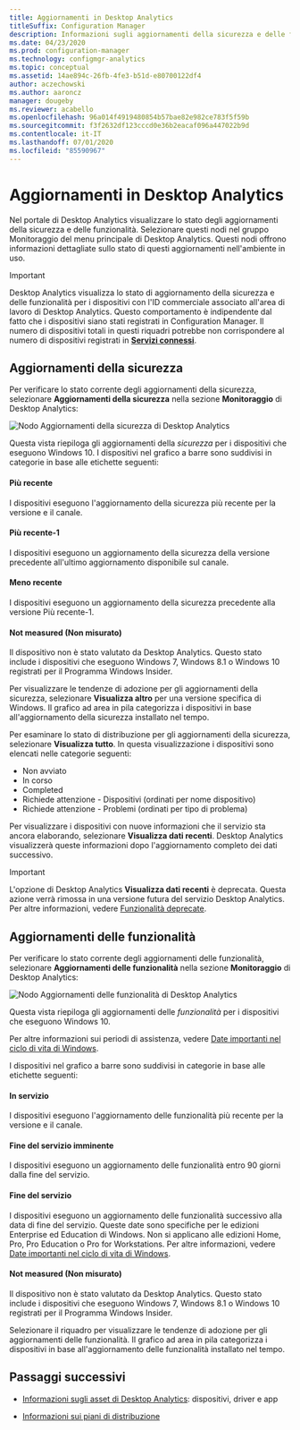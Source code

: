 ```yaml
---
title: Aggiornamenti in Desktop Analytics
titleSuffix: Configuration Manager
description: Informazioni sugli aggiornamenti della sicurezza e delle funzionalità in Desktop Analytics.
ms.date: 04/23/2020
ms.prod: configuration-manager
ms.technology: configmgr-analytics
ms.topic: conceptual
ms.assetid: 14ae894c-26fb-4fe3-b51d-e80700122df4
author: aczechowski
ms.author: aaroncz
manager: dougeby
ms.reviewer: acabello
ms.openlocfilehash: 96a014f4919480854b57bae82e982ce783f5f59b
ms.sourcegitcommit: f3f2632df123cccd0e36b2eacaf096a447022b9d
ms.contentlocale: it-IT
ms.lasthandoff: 07/01/2020
ms.locfileid: "85590967"
---
```

# <a name="updates-in-desktop-analytics"></a>Aggiornamenti in Desktop Analytics

Nel portale di Desktop Analytics visualizzare lo stato degli aggiornamenti della sicurezza e delle funzionalità. Selezionare questi nodi nel gruppo Monitoraggio del menu principale di Desktop Analytics. Questi nodi offrono informazioni dettagliate sullo stato di questi aggiornamenti nell'ambiente in uso.

<!--7362999-->

> [!IMPORTANT]
> Desktop Analytics visualizza lo stato di aggiornamento della sicurezza e delle funzionalità per i dispositivi con l'ID commerciale associato all'area di lavoro di Desktop Analytics. Questo comportamento è indipendente dal fatto che i dispositivi siano stati registrati in Configuration Manager. Il numero di dispositivi totali in questi riquadri potrebbe non corrispondere al numero di dispositivi registrati in [**Servizi connessi**](monitor-connection-health.md#commercial-id-configuration).

## <a name="security-updates"></a>Aggiornamenti della sicurezza

Per verificare lo stato corrente degli aggiornamenti della sicurezza, selezionare **Aggiornamenti della sicurezza** nella sezione **Monitoraggio** di Desktop Analytics:

![Nodo Aggiornamenti della sicurezza di Desktop Analytics](media/security-updates.png)

Questa vista riepiloga gli aggiornamenti della *sicurezza* per i dispositivi che eseguono Windows 10. I dispositivi nel grafico a barre sono suddivisi in categorie in base alle etichette seguenti:

#### <a name="latest"></a>Più recente

I dispositivi eseguono l'aggiornamento della sicurezza più recente per la versione e il canale.

#### <a name="latest-1"></a>Più recente-1

I dispositivi eseguono un aggiornamento della sicurezza della versione precedente all'ultimo aggiornamento disponibile sul canale.

#### <a name="older"></a>Meno recente

I dispositivi eseguono un aggiornamento della sicurezza precedente alla versione Più recente-1.

#### <a name="not-measured"></a>Not measured (Non misurato)

Il dispositivo non è stato valutato da Desktop Analytics. Questo stato include i dispositivi che eseguono Windows 7, Windows 8.1 o Windows 10 registrati per il Programma Windows Insider.  

Per visualizzare le tendenze di adozione per gli aggiornamenti della sicurezza, selezionare **Visualizza altro** per una versione specifica di Windows. Il grafico ad area in pila categorizza i dispositivi in base all'aggiornamento della sicurezza installato nel tempo.

Per esaminare lo stato di distribuzione per gli aggiornamenti della sicurezza, selezionare **Visualizza tutto**. In questa visualizzazione i dispositivi sono elencati nelle categorie seguenti:

- Non avviato
- In corso
- Completed
- Richiede attenzione - Dispositivi (ordinati per nome dispositivo)
- Richiede attenzione - Problemi (ordinati per tipo di problema)

Per visualizzare i dispositivi con nuove informazioni che il servizio sta ancora elaborando, selezionare **Visualizza dati recenti**. Desktop Analytics visualizzerà queste informazioni dopo l'aggiornamento completo dei dati successivo.

  > [!IMPORTANT]
  > L'opzione di Desktop Analytics **Visualizza dati recenti** è deprecata. Questa azione verrà rimossa in una versione futura del servizio Desktop Analytics. Per altre informazioni, vedere [Funzionalità deprecate](../core/plan-design/changes/deprecated/removed-and-deprecated-cmfeatures.md).<!--7080949-->  

## <a name="feature-updates"></a>Aggiornamenti delle funzionalità

Per verificare lo stato corrente degli aggiornamenti delle funzionalità, selezionare **Aggiornamenti delle funzionalità** nella sezione **Monitoraggio** di Desktop Analytics:

![Nodo Aggiornamenti delle funzionalità di Desktop Analytics](media/feature-updates.png)

Questa vista riepiloga gli aggiornamenti delle *funzionalità* per i dispositivi che eseguono Windows 10.

Per altre informazioni sui periodi di assistenza, vedere [Date importanti nel ciclo di vita di Windows](https://support.microsoft.com/help/13853/windows-lifecycle-fact-sheet).  

I dispositivi nel grafico a barre sono suddivisi in categorie in base alle etichette seguenti:

#### <a name="in-service"></a>In servizio

I dispositivi eseguono l'aggiornamento delle funzionalità più recente per la versione e il canale.  

#### <a name="near-end-of-service"></a>Fine del servizio imminente

I dispositivi eseguono un aggiornamento delle funzionalità entro 90 giorni dalla fine del servizio.

#### <a name="end-of-service"></a>Fine del servizio

I dispositivi eseguono un aggiornamento delle funzionalità successivo alla data di fine del servizio. Queste date sono specifiche per le edizioni Enterprise ed Education di Windows. Non si applicano alle edizioni Home, Pro, Pro Education o Pro for Workstations. Per altre informazioni, vedere [Date importanti nel ciclo di vita di Windows](https://support.microsoft.com/help/13853/windows-lifecycle-fact-sheet).

#### <a name="not-measured"></a>Not measured (Non misurato)

Il dispositivo non è stato valutato da Desktop Analytics. Questo stato include i dispositivi che eseguono Windows 7, Windows 8.1 o Windows 10 registrati per il Programma Windows Insider.

Selezionare il riquadro per visualizzare le tendenze di adozione per gli aggiornamenti delle funzionalità. Il grafico ad area in pila categorizza i dispositivi in base all'aggiornamento delle funzionalità installato nel tempo.

## <a name="next-steps"></a>Passaggi successivi

- [Informazioni sugli asset di Desktop Analytics](about-assets.md): dispositivi, driver e app  

- [Informazioni sui piani di distribuzione](about-deployment-plans.md)  
